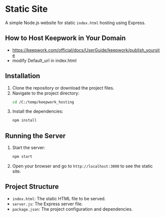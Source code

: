 # Static Site

A simple Node.js website for static `index.html` hosting using Express.

## How to Host Keepwork in Your Domain
- https://keepwork.com/official/docs/UserGuide/keepwork/publish_yoursite
- modify Default_url in index.html

## Installation

1. Clone the repository or download the project files.
2. Navigate to the project directory:
    ```sh
    cd /C:/temp/keepwork_hosting
    ```
3. Install the dependencies:
    ```sh
    npm install
    ```

## Running the Server

1. Start the server:
    ```sh
    npm start
    ```
2. Open your browser and go to `http://localhost:3000` to see the static site.

## Project Structure

- `index.html`: The static HTML file to be served.
- `server.js`: The Express server file.
- `package.json`: The project configuration and dependencies.

